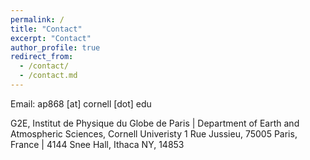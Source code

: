 ```yaml
---
permalink: /
title: "Contact"
excerpt: "Contact"
author_profile: true
redirect_from: 
  - /contact/
  - /contact.md
---
```


Email: ap868 [at] cornell [dot] edu

G2E, Institut de Physique du Globe de Paris  |  Department of Earth and Atmospheric Sciences, Cornell Univeristy
1 Rue Jussieu, 75005 Paris, France           |  4144 Snee Hall, Ithaca NY, 14853


